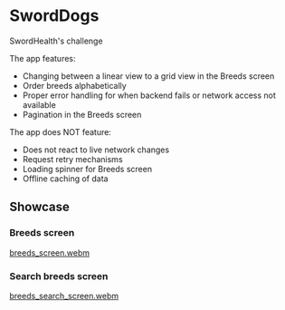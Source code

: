 # SwordDogs

SwordHealth's challenge 

The app features:
* Changing between a linear view to a grid view in the Breeds screen
* Order breeds alphabetically
* Proper error handling for when backend fails or network access not available
* Pagination in the Breeds screen

The app does NOT feature:
* Does not react to live network changes
* Request retry mechanisms
* Loading spinner for Breeds screen
* Offline caching of data


## Showcase

### Breeds screen
[breeds_screen.webm](https://github.com/PedroM25/SwordDogs/assets/40021588/4dd69d19-600a-4bb1-96bf-46bec74a266d)

### Search breeds screen
[breeds_search_screen.webm](https://github.com/PedroM25/SwordDogs/assets/40021588/eb6f8bed-3f0b-4dc7-a266-4414518c7b99)

